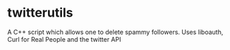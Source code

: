 # twitterutils
A C++ script which allows one to delete spammy followers. Uses liboauth, Curl for Real People and the twitter API
